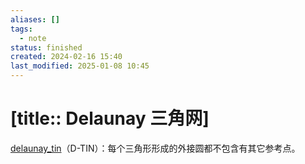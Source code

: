 ```yaml
---
aliases: []
tags:
  - note
status: finished
created: 2024-02-16 15:40
last_modified: 2025-01-08 10:45
---
```


# [title:: Delaunay 三角网]

[delaunay_tin](delaunay_tin.md)（D-TIN）：每个三角形形成的外接圆都不包含有其它参考点。

